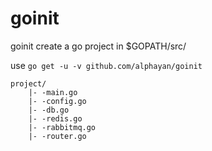 # goinit    

goinit  create  a   go  project  in  $GOPATH/src/    
    
use  `go get -u -v github.com/alphayan/goinit` 

``` 
project/        
    |- -main.go     
    |- -config.go       
    |- -db.go       
    |- -redis.go        
    |- -rabbitmq.go     
    |- -router.go       
```
